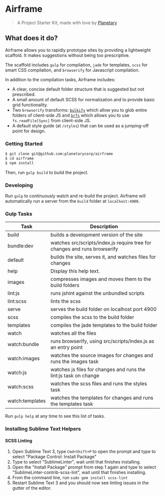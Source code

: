# Airframe

> A Project Starter Kit, made with love by [Planetary](http://planetary.io)

## What does it do?

Airframe allows you to rapidly prototype sites by providing a lightweight scaffold. It makes suggestions without being too prescriptive.

The scaffold includes `gulp` for compilation, `jade` for templates, `scss` for smart CSS compilation, and `browserify` for Javascript compilation.

In addition to the compilation tasks, Airframe includes:
* A clear, concise default folder structure that is suggested but not prescribed.
* A small amount of default SCSS for normalization and to provide basic grid functionality.
* Two `browserify` transforms: [`bulkify`](https://github.com/substack/bulkify) which allow you to glob entire folders of client-side JS and [`brfs`](https://github.com/substack/brfs) which allows you to use `fs.readFile[Sync]` from client-side JS.
* A default style guide (at `/styles`) that can be used as a jumping-off point for design.

### Getting Started

```bash
$ git clone git@github.com:planetarycorp/airframe
$ cd airframe
$ npm install
```

Then, run `gulp build` to build the project.

### Developing
Run `gulp` to continuously watch and re-build the project. Airframe will automatically run a server from the `build` folder at `localhost:4900`.

### Gulp Tasks
| Task            | Description                                                                |
| --------------- | -------------------------------------------------------------------------- |
| build           |  builds a development version of the site                                  |
| bundle:dev      |  watches src/scripts/index.js require tree for changes and runs browserify |
| default         |  builds the site, serves it, and watches files for changes                 |
| help            |  Display this help text.                                                   |
| images          |  compresses images and moves them to the build folders                     |
| lint:js         |  runs jshint against the unbundled scripts                                 |
| lint:scss       |  lints the scss                                                            |
| serve           |  serves the build folder on localhost port 4900                            |
| scss            |  compiles the scss to the build folder                                     |
| templates       |  compiles the jade templates to the build folder                           |
| watch           |  watches all the files                                                     |
| watch:bundle    |  runs browserify, using src/scripts/index.js as an entry point             |
| watch:images    |  watches the source images for changes and runs the images task            |
| watch:js        |  watches js files for changes and runs the lint:js task on change          |
| watch:scss      |  watches the scss files and runs the styles task                           |
| watch:templates |  watches the templates for changes and runs the templates task             |

Run `gulp help` at any time to see this list of tasks.

### Installing Sublime Text Helpers

#### SCSS Linting

1. Open Sublime Text 3, type `Cmd+Shift+P` to open the prompt and type to select "Package Control: Install Package"
2. Type to select "SublimeLinter", wait until that finishes installing.
3. Open the "Install Package" prompt from step 1 again and type to select "SublimeLinter-contrib-scss-lint", wait until that finishes installing.
4. From the command line, run `sudo gem install scss-lint`
4. Restart Sublime Text 3 and you should now see linting issues in the gutter of the editor.
